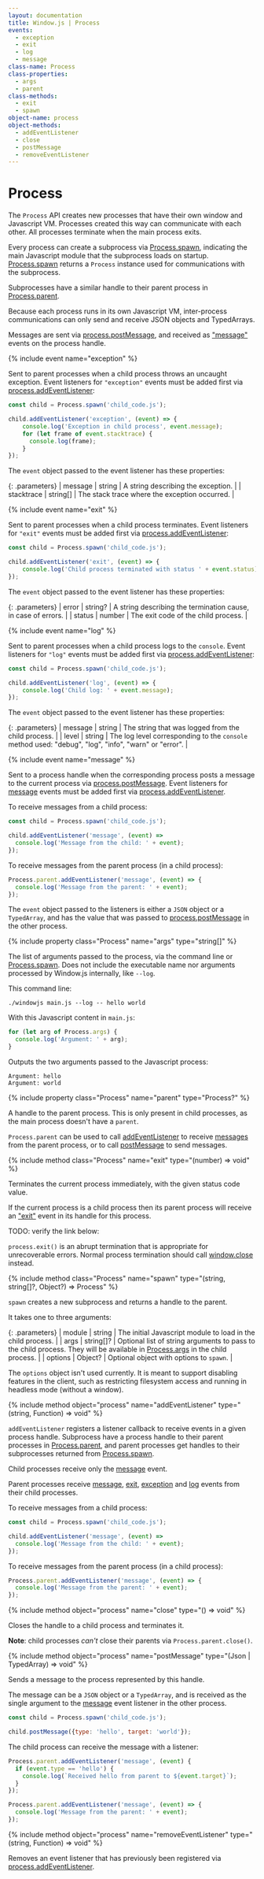 ```yaml
---
layout: documentation
title: Window.js | Process
events:
  - exception
  - exit
  - log
  - message
class-name: Process
class-properties:
  - args
  - parent
class-methods:
  - exit
  - spawn
object-name: process
object-methods:
  - addEventListener
  - close
  - postMessage
  - removeEventListener
---
```


Process
=======

The `Process` API creates new processes that have their own window and
Javascript VM. Processes created this way can communicate with each other.
All processes terminate when the main process exits.

Every process can create a subprocess via [Process.spawn](#Process.spawn),
indicating the main Javascript module that the subprocess loads on startup.
[Process.spawn](#Process.spawn) returns a `Process` instance used for
communications with the subprocess.

Subprocesses have a similar handle to their parent process in
[Process.parent](#Process.parent).

Because each process runs in its own Javascript VM, inter-process communications
can only send and receive JSON objects and TypedArrays.

Messages are sent via [process.postMessage](#process.postMessage),
and received as ["message"](#event-message) events on the process handle.


{% include event name="exception" %}

Sent to parent processes when a child process throws an uncaught exception.
Event listeners for `"exception"` events must be added first via
[process.addEventListener](#process.addEventListener):

```javascript
const child = Process.spawn('child_code.js');

child.addEventListener('exception', (event) => {
    console.log('Exception in child process', event.message);
    for (let frame of event.stacktrace) {
      console.log(frame);
    }
});
```

The `event` object passed to the event listener has these properties:

{: .parameters}
| message    | string   | A string describing the exception.                   |
| stacktrace | string[] | The stack trace where the exception occurred.        |


{% include event name="exit" %}

Sent to parent processes when a child process terminates.
Event listeners for `"exit"` events must be added first via
[process.addEventListener](#process.addEventListener):

```javascript
const child = Process.spawn('child_code.js');

child.addEventListener('exit', (event) => {
    console.log('Child process terminated with status ' + event.status);
});
```

The `event` object passed to the event listener has these properties:

{: .parameters}
| error  | string? | A string describing the termination cause, in case of errors. |
| status | number  | The exit code of the child process.                       |


{% include event name="log" %}

Sent to parent processes when a child process logs to the `console`.
Event listeners for `"log"` events must be added first via
[process.addEventListener](#process.addEventListener):

```javascript
const child = Process.spawn('child_code.js');

child.addEventListener('log', (event) => {
    console.log('Child log: ' + event.message);
});
```

The `event` object passed to the event listener has these properties:

{: .parameters}
| message | string | The string that was logged from the child process.        |
| level   | string | The log level corresponding to the `console` method used: "debug", "log", "info", "warn" or "error". |


{% include event name="message" %}

Sent to a process handle when the corresponding process posts a message to the
current process via [process.postMessage](#process.postMessage). Event listeners
for [message](#event-message) events must be added first via
[process.addEventListener](#process.addEventListener).

To receive messages from a child process:

```javascript
const child = Process.spawn('child_code.js');

child.addEventListener('message', (event) =>
  console.log('Message from the child: ' + event);
});
```

To receive messages from the parent process (in a child process):

```javascript
Process.parent.addEventListener('message', (event) => {
  console.log('Message from the parent: ' + event);
});
```

The `event` object passed to the listeners is either a `JSON` object or a
`TypedArray`, and has the value that was passed to
[process.postMessage](#process.postMessage) in the other process.


{% include property class="Process" name="args" type="string[]" %}

The list of arguments passed to the process, via the command line or
[Process.spawn](#Process.spawn). Does not include the executable name nor
arguments processed by Window.js internally, like `--log`.

This command line:

```shell
./windowjs main.js --log -- hello world
```

With this Javascript content in `main.js`:

```javascript
for (let arg of Process.args) {
  console.log('Argument: ' + arg);
}
```

Outputs the two arguments passed to the Javascript process:

```
Argument: hello
Argument: world
```


{% include property class="Process" name="parent" type="Process?" %}

A handle to the parent process. This is only present in child processes, as the
main process doesn't have a `parent`.

`Process.parent` can be used to call
[addEventListener](#process.addEventListener) to receive
[messages](#event-message) from the parent process, or to call
[postMessage](#process.postMessage) to send messages.


{% include method class="Process" name="exit" type="(number) => void" %}

Terminates the current process immediately, with the given status code value.

If the current process is a child process then its parent process will receive
an ["exit"](#event-exit) event in its handle for this process.

TODO: verify the link below:

`process.exit()` is an abrupt termination that is appropriate for unrecoverable
errors. Normal process termination should call
[window.close](/doc/window#window.close) instead.


{% include method class="Process" name="spawn"
   type="(string, string[]?, Object?) => Process"
%}

`spawn` creates a new subprocess and returns a handle to the parent.

It takes one to three arguments:

{: .parameters}
| module  | string    | The initial Javascript module to load in the child process. |
| args    | string[]? | Optional list of string arguments to pass to the child process. They will be available in [Process.args](#Process.args) in the child process. |
| options | Object?   | Optional object with options to `spawn`.               |

The `options` object isn't used currently. It is meant to support disabling
features in the client, such as restricting filesystem access and running in
headless mode (without a window).


{% include method object="process" name="addEventListener"
   type="(string, Function) => void"
%}

`addEventListener` registers a listener callback to receive events in a given
process handle. Subprocess have a process handle to their parent processes
in [Process.parent](#Process.parent), and parent processes get handles to their
subprocesses returned from [Process.spawn](#Process.spawn).

Child processes receive only the [message](#event-message) event.

Parent processes receive [message](#event-message), [exit](#event-exit),
[exception](#event-exception) and [log](#event-log) events from their child
processes.

To receive messages from a child process:

```javascript
const child = Process.spawn('child_code.js');

child.addEventListener('message', (event) =>
  console.log('Message from the child: ' + event);
});
```

To receive messages from the parent process (in a child process):

```javascript
Process.parent.addEventListener('message', (event) => {
  console.log('Message from the parent: ' + event);
});
```


{% include method object="process" name="close" type="() => void" %}

Closes the handle to a child process and terminates it.

**Note**: child processes *can't* close their parents via
`Process.parent.close()`.


{% include method object="process" name="postMessage"
   type="(Json | TypedArray) => void"
%}

Sends a message to the process represented by this handle.

The message can be a `JSON` object or a `TypedArray`, and is received as the
single argument to the [message](#event-message) event listener in the other
process.

```javascript
const child = Process.spawn('child_code.js');

child.postMessage({type: 'hello', target: 'world'});
```

The child process can receive the message with a listener:

```javascript
Process.parent.addEventListener('message', (event) {
  if (event.type == 'hello') {
    console.log(`Received hello from parent to ${event.target}`);
  }
});
```

```javascript
Process.parent.addEventListener('message', (event) => {
  console.log('Message from the parent: ' + event);
});
```



{% include method object="process" name="removeEventListener"
   type="(string, Function) => void"
%}

Removes an event listener that has previously been registered via
[process.addEventListener](#Process.addEventListener).
